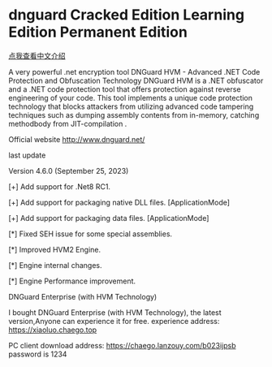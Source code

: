# dnguard Cracked Edition Learning Edition Permanent Edition

[点我查看中文介绍](https://github.com/tabs/dnguard/blob/a4a0a1124af1bb873ea1cd4c3fe280d6daa77dd5/README_CN.md)

A very powerful .net encryption tool
DNGuard HVM - Advanced .NET Code Protection and Obfuscation Technology
DNGuard HVM is a .NET obfuscator and a .NET code protection tool that offers protection against reverse engineering of your code. This tool implements a unique code protection technology that blocks attackers from utilizing advanced code tampering techniques such as dumping assembly contents from in-memory, catching methodbody from JIT-compilation .

Official website http://www.dnguard.net/

last update

Version 4.6.0 (September 25, 2023)

[+] Add support for .Net8 RC1.

[+] Add support for packaging native DLL files. [ApplicationMode]

[+] Add support for packaging data files. [ApplicationMode]

[*] Fixed SEH issue for some special assemblies.

[*] Improved HVM2 Engine.

[*] Engine internal changes.

[*] Engine Performance improvement.


DNGuard Enterprise (with HVM Technology)

I bought DNGuard Enterprise (with HVM Technology), the latest version,Anyone can experience it for free.
experience address: https://xiaoluo.chaego.top

PC client download address: https://chaego.lanzouy.com/b023ijpsb password is 1234
